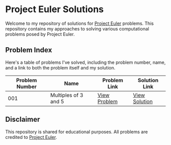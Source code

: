 # Project Euler Solutions

Welcome to my repository of solutions for [Project Euler](https://projecteuler.net/) problems. This repository contains my approaches to solving various computational problems posed by Project Euler.

## Problem Index

Here's a table of problems I've solved, including the problem number, name, and a link to both the problem itself and my solution.

| Problem Number | Name                  | Problem Link                                           | Solution Link          |
|----------------|-----------------------|-------------------------------------------------------|------------------------|
| 001            | Multiples of 3 and 5   | [View Problem](https://projecteuler.net/problem=1)    | [View Solution](problem01)|


## Disclaimer

This repository is shared for educational purposes. All problems are credited to [Project Euler](https://projecteuler.net/).


